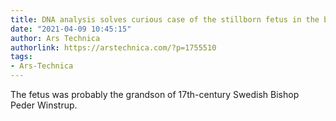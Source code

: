 ```yaml
---
title: DNA analysis solves curious case of the stillborn fetus in the bishop’s coffin
date: "2021-04-09 10:45:15"
author: Ars Technica
authorlink: https://arstechnica.com/?p=1755510
tags:
- Ars-Technica
---
```

The fetus was probably the grandson of 17th-century Swedish Bishop Peder Winstrup.